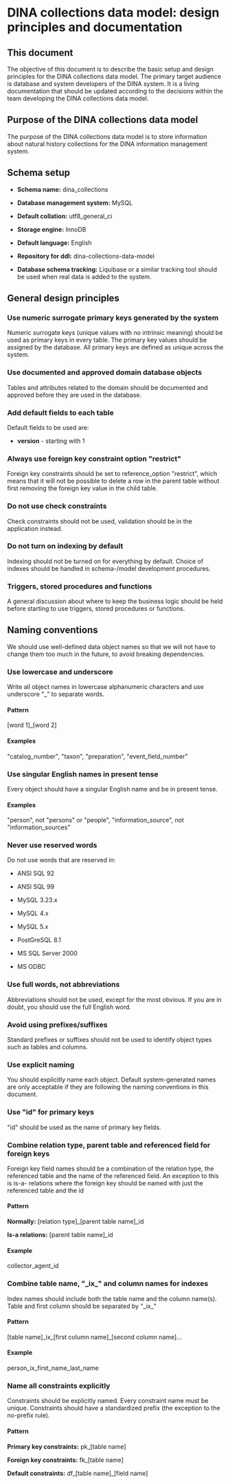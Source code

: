 # DINA collections data model: design principles and documentation

## This document

The objective of this document is to describe the basic setup and design principles for the DINA collections data model. The primary target audience is database and system developers of the DINA system. It is a living documentation that should be updated according to the decisions within the team developing the DINA collections data model.

## Purpose of the DINA collections data model

The purpose of the DINA collections data model is to store information about natural history collections for the DINA information management system.

## Schema setup

- **Schema name:** dina_collections

- **Database management system:** MySQL

- **Default collation:** utf8\_general\_ci

- **Storage engine:** InnoDB

- **Default language:** English

- **Repository for ddl:** dina-collections-data-model

- **Database schema tracking:** Liquibase or a similar tracking tool should be used when real data is added to the system.

## General design principles

### Use numeric surrogate primary keys generated by the system
Numeric surrogate keys (unique values with no intrinsic meaning) should be used as primary keys in every table. The primary key values should be assigned by the database. All primary keys are defined as unique across the system.

### Use documented and approved domain database objects

Tables and attributes related to the domain should be documented and approved before they are used in the database.

### Add default fields to each table

Default fields to be used are:

- **version** - starting with 1

### Always use foreign key constraint option "restrict"

Foreign key constraints should be set to reference\_option "restrict", which means that it will not be possible to delete a row in the parent table without first removing the foreign key value in the child table.

### Do not use check constraints

Check constraints should not be used, validation should be in the application instead.

### Do not turn on indexing by default

Indexing should not be turned on for everything by default. Choice of indexes should be handled in schema-/model development procedures.

### Triggers, stored procedures and functions

A general discussion about where to keep the business logic should be held before starting to use triggers, stored procedures or functions.

## Naming conventions

We should use well-defined data object names so that we will not have to change them too much in the future, to avoid breaking dependencies.

### Use lowercase and underscore

Write all object names in lowercase alphanumeric characters and use underscore "_" to separate words.

#### Pattern

[word 1]\_[word 2]

#### Examples

"catalog\_number", "taxon", "preparation", "event\_field\_number"

### Use singular English names in present tense

Every object should have a singular English name and be in present tense.

#### Examples

"person", not "persons"  or "people", "information\_source", not "information\_sources"

### Never use reserved words

Do not use words that are reserved in:

- ANSI SQL 92

- ANSI SQL 99

- MySQL 3.23.x

- MySQL 4.x

- MySQL 5.x

- PostGreSQL 8.1

- MS SQL Server 2000

- MS ODBC

### Use full words, not abbreviations

Abbreviations should not be used, except for the most obvious. If you are in doubt, you should use the full English word.

### Avoid using prefixes/suffixes

Standard prefixes or suffixes should not be used to identify object types such as tables and columns.

### Use explicit naming

You should explicitly name each object. Default system-generated names are only acceptable if they are following the naming conventions in this document.

### Use "id" for primary keys

"id" should be used as the name of primary key fields.

### Combine relation type, parent table and referenced field for foreign keys

Foreign key field names should be a combination of the relation type, the referenced table and the name of the referenced field. An exception to this is is-a- relations where the foreign key should be named with just the referenced table and the id

#### Pattern

**Normally:** [relation type]\_[parent table name]\_id

**Is-a relations:** [parent table name]\_id

#### Example

collector\_agent\_id

### Combine table name, "\_ix\_" and column names for indexes

Index names should include both the table name and the column name(s). Table and first column should be separated by "\_ix\_"

#### Pattern

[table name]\_ix\_[first column name]\_[second column name]…

#### Example

person\_ix\_first\_name\_last\_name

### Name all constraints explicitly

Constraints should be explicitly named. Every constraint name must be unique. Constraints should have a standardized prefix (the exception to the no-prefix rule).

#### Pattern

**Primary key constraints:** pk\_[table name]

**Foreign key constraints:** fk\_[table name]

**Default constraints:** df\_[table name]\_[field name]
